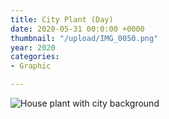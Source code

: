 ```yaml
---
title: City Plant (Day)
date: 2020-05-31 00:0:00 +0000
thumbnail: "/upload/IMG_0050.png"
year: 2020
categories:
- Graphic

---
```


![House plant with city background](/upload/IMG_0050.png)

